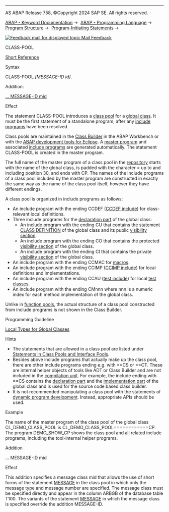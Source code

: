   

* * *

AS ABAP Release 758, ©Copyright 2024 SAP SE. All rights reserved.

[ABAP - Keyword Documentation](javascript:call_link\('abenabap.htm'\)) →  [ABAP - Programming Language](javascript:call_link\('abenabap_reference.htm'\)) →  [Program Structure](javascript:call_link\('abenabap_program_layout.htm'\)) →  [Program-Initiating Statements](javascript:call_link\('abenabap_program_statement.htm'\)) → 

 [![](Mail.gif?object=Mail.gif "Feedback mail for displayed topic") Mail Feedback](mailto:f1_help@sap.com?subject=Feedback%20on%20ABAP%20Documentation&body=Document:%20CLASS-POOL%2C%20ABAPCLASS-POOL%2C%20758%0D%0A%0D%0AError:%0D%0A%0D%0A%0D%0A%0D%0ASuggestion%20for%20improvement:)

CLASS-POOL

[Short Reference](javascript:call_link\('abapclass-pool_shortref.htm'\))

Syntax

CLASS-POOL *\[*MESSAGE-ID id*\]*.

Addition:

[... MESSAGE-ID mid](#!ABAP_ONE_ADD@1@)

Effect

The statement CLASS-POOL introduces a [class pool](javascript:call_link\('abenclass_pool_glosry.htm'\) "Glossary Entry") for a [global class](javascript:call_link\('abenglobal_class_glosry.htm'\) "Glossary Entry"). It must be the first statement of a standalone program, after any [include programs](javascript:call_link\('abeninclude_program_glosry.htm'\) "Glossary Entry") have been resolved.

Class pools are maintained in the [Class Builder](javascript:call_link\('abenclass_builder_glosry.htm'\) "Glossary Entry") in the ABAP Workbench or with the [ABAP development tools for Eclipse](javascript:call_link\('abenadt_glosry.htm'\) "Glossary Entry"). A [master program](javascript:call_link\('abenmaster_program_glosry.htm'\) "Glossary Entry") and associated [include programs](javascript:call_link\('abeninclude_program_glosry.htm'\) "Glossary Entry") are generated automatically. The statement CLASS-POOL is created in the master program.

The full name of the master program of a class pool in the [repository](javascript:call_link\('abenrepository_glosry.htm'\) "Glossary Entry") starts with the name of the global class, is padded with the character \= up to and including position 30, and ends with CP. The names of the include programs of a class pool included by the master program are constructed in exactly the same way as the name of the class pool itself, however they have different endings.

A class pool is organized in include programs as follows:

-   An include program with the ending CCDEF ([CCDEF include](javascript:call_link\('abenccdef_glosry.htm'\) "Glossary Entry")) for class-relevant local definitions.
-   Three include programs for the [declaration part](javascript:call_link\('abendeclaration_part_glosry.htm'\) "Glossary Entry") of the global class:
    -   An include program with the ending CU that contains the statement [CLASS DEFINITION](javascript:call_link\('abapclass_definition.htm'\)) of the global class and its public [visibility section](javascript:call_link\('abenvisibility_section_glosry.htm'\) "Glossary Entry").
    -   An include program with the ending CO that contains the protected [visibility section](javascript:call_link\('abenvisibility_section_glosry.htm'\) "Glossary Entry") of the global class.
    -   An include program with the ending CI that contains the private [visibility section](javascript:call_link\('abenvisibility_section_glosry.htm'\) "Glossary Entry") of the global class.
-   An include program with the ending CCMAC for [macros](javascript:call_link\('abenmacro_glosry.htm'\) "Glossary Entry").
-   An include program with the ending CCIMP ([CCIMP include](javascript:call_link\('abenccimp_glosry.htm'\) "Glossary Entry")) for local definitions and implementations.
-   An include program with the ending CCAU ([test include](javascript:call_link\('abentest_include_glosry.htm'\) "Glossary Entry")) for local [test classes](javascript:call_link\('abentest_class_glosry.htm'\) "Glossary Entry").
-   An include program with the ending CMnnn where nnn is a numeric index for each method implementation of the global class.

Unlike in [function pools](javascript:call_link\('abenfunction_pool_glosry.htm'\) "Glossary Entry"), the actual structure of a class pool constructed from include programs is not shown in the Class Builder.

Programming Guideline

[Local Types for Global Classes](javascript:call_link\('abenlocal_type_glob_class_guidl.htm'\) "Guideline")

Hints

-   The statements that are allowed in a class pool are listed under [Statements in Class Pools and Interface Pools](javascript:call_link\('abenclass_interace_pools.htm'\)).
-   Besides above include programs that actually make up the class pool, there are other include programs ending e.g. with \==CS or \==CT. These are internal helper objects of tools like ADT or Class Builder and are not included in the [compilation unit](javascript:call_link\('abencompilation_unit_glosry.htm'\) "Glossary Entry"). For example, the include ending with \==CS contains the [declaration part](javascript:call_link\('abendeclaration_part_glosry.htm'\) "Glossary Entry") and the [implementation part](javascript:call_link\('abenimplementation_part_glosry.htm'\) "Glossary Entry") of the global class and is used for the source code based class builder.
-   It is not recommended manipulating a class pool with the statements of [dynamic program development](javascript:call_link\('abenabap_language_dynamic.htm'\)). Instead, appropriate APIs should be used.

Example

The name of the master program of the class pool of the global class CL\_DEMO\_CLASS\_POOL is CL\_DEMO\_CLASS\_POOL============CP. The program DEMO\_SHOW\_CP shows the class pool and all related include programs, including the tool-internal helper programs.

Addition   

... MESSAGE-ID mid

Effect

This addition specifies a message class mid that allows the use of short forms of the statement [MESSAGE](javascript:call_link\('abapmessage.htm'\)) in the class pool in which only the message type and message number are specified. The message class must be specified directly and appear in the column ARBGB of the database table T100. The variants of the statement [MESSAGE](javascript:call_link\('abapmessage.htm'\)) in which the message class is specified override the addition MESSAGE-ID.